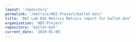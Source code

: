 ```yaml
---
layout: 'repository'
permalink: '/metrics/HDI-Project/ballet-bot/'
title: 'DAI Lab OSS Metrics Metrics report for ballet-bot'
organization: 'HDI-Project'
repository: 'ballet-bot'
current_date: '2020-01-09'
---
```

